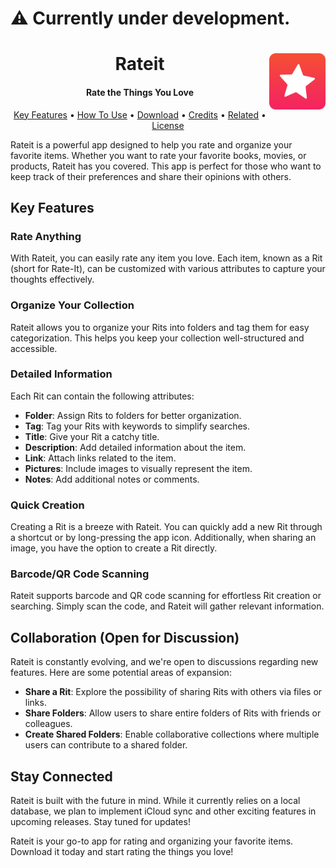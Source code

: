 # ⚠️ Currently under development.

<h1 align="center">
  Rateit
  
<img src="Resources/Icons/AppIcon-Rouded.png" align="right" alt="App Icon" width="90" height="90">
</h1>

<h4 align="center">Rate the Things You Love</h4>

<p align="center">
  <a href="#key-features">Key Features</a> •
  <a href="#how-to-use">How To Use</a> •
  <a href="#download">Download</a> •
  <a href="#credits">Credits</a> •
  <a href="#related">Related</a> •
  <a href="#license">License</a>
</p>

Rateit is a powerful app designed to help you rate and organize your favorite items. Whether you want to rate your favorite books, movies, or products, Rateit has you covered. This app is perfect for those who want to keep track of their preferences and share their opinions with others.

## Key Features

### Rate Anything
With Rateit, you can easily rate any item you love. Each item, known as a Rit (short for Rate-It), can be customized with various attributes to capture your thoughts effectively.

### Organize Your Collection
Rateit allows you to organize your Rits into folders and tag them for easy categorization. This helps you keep your collection well-structured and accessible.

### Detailed Information
Each Rit can contain the following attributes:

- **Folder**: Assign Rits to folders for better organization.
- **Tag**: Tag your Rits with keywords to simplify searches.
- **Title**: Give your Rit a catchy title.
- **Description**: Add detailed information about the item.
- **Link**: Attach links related to the item.
- **Pictures**: Include images to visually represent the item.
- **Notes**: Add additional notes or comments.

### Quick Creation
Creating a Rit is a breeze with Rateit. You can quickly add a new Rit through a shortcut or by long-pressing the app icon. Additionally, when sharing an image, you have the option to create a Rit directly.

### Barcode/QR Code Scanning
Rateit supports barcode and QR code scanning for effortless Rit creation or searching. Simply scan the code, and Rateit will gather relevant information.

## Collaboration (Open for Discussion)

Rateit is constantly evolving, and we're open to discussions regarding new features. Here are some potential areas of expansion:

- **Share a Rit**: Explore the possibility of sharing Rits with others via files or links.
- **Share Folders**: Allow users to share entire folders of Rits with friends or colleagues.
- **Create Shared Folders**: Enable collaborative collections where multiple users can contribute to a shared folder.

## Stay Connected

Rateit is built with the future in mind. While it currently relies on a local database, we plan to implement iCloud sync and other exciting features in upcoming releases. Stay tuned for updates!

Rateit is your go-to app for rating and organizing your favorite items. Download it today and start rating the things you love!
